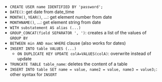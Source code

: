 - `CREATE USER name IDENTIFIED BY 'password';`
- `DATE()`: get date from date_time
- `MONTH()`, `YEAR()`, ...: get element number from date
- `MONTHNAME()`, ...: get element string from date
- `WITH substatement AS alias (...)`
- `GROUP_CONCAT(field SEPARATOR ', ')`: creates a list of the values of `GROUP BY`
- `BETWEEN min AND max`: `WHERE` clause (also works for dates)
- `INSERT INTO table VALUES (...)`
  - `ON DUPLICATE KEY UPDATE colA=VALUES(colA)`: overwrite instead of update
- `TRUNCATE TABLE table_name`: deletes the content of a table
- `INSERT INTO table SET name = value, name2 = value, name3 = value3;`: other syntax for `INSERT`
